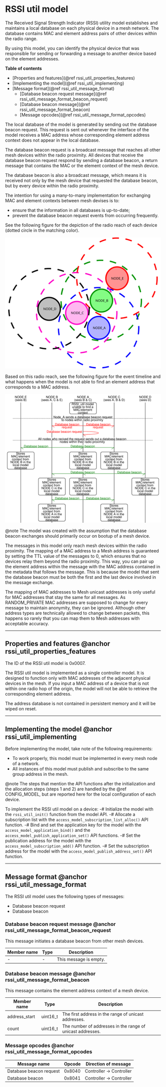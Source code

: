 # RSSI util model

The Received Signal Strength Indicator (RSSI) utility model establishes and maintains
a local database on each physical device in a mesh network. The database contains
MAC and element address pairs of other devices within the radio range. 

By using this model, you can identify the physical device that was responsible for sending
or forwarding a message to another device based on the element addresses.

**Table of contents**
- [Properties and features](@ref rssi_util_properties_features)
- [Implementing the model](@ref rssi_util_implementing)
- [Message format](@ref rssi_util_message_format)
    - [Database beacon request message](@ref rssi_util_message_format_beacon_request)
    - [Database beacon message](@ref rssi_util_message_format_beacon)
    - [Message opcodes](@ref rssi_util_message_format_opcodes)

The local database of the model is generated by sending out the database beacon request.
This request is sent out whenever the interface of the model receives a MAC address
whose corresponding element address context does not appear in the local database.

The database beacon request is a broadcast message that reaches all other mesh devices
within the radio proximity. All devices that receive the database beacon request respond
by sending a database beacon, a return message that contains the MAC or the element context
of the mesh device.

The database beacon is also a broadcast message, which means it is received not only
by the mesh device that requested the database beacon, but by every device
within the radio proximity.

The intention for using a many-to-many implementation for exchanging MAC and element contexts
between mesh devises is to:
- ensure that the information in all databases is up-to-date;
- prevent the database beacon request events from occurring frequently.

See the following figure for the depiction of the radio reach of each device
(dotted circle in the matching color).

![Figure 1: Overview of a mesh network consisting of five devices.](img/overview_rssi_util.svg)

Based on this radio reach, see the following figure for the event timeline and what happens
when the model is not able to find an element address that corresponds to a MAC address.

![Figure 2: Event timeline of the message transaction.](img/rssi_util_msc.svg)

@note The model was created with the assumption that the database beacon exchanges should primarily
occur on bootup of a mesh device.

The messages in this model only reach mesh devices within the radio proximity.
The mapping of a MAC address to a Mesh address is guaranteed by setting the TTL value
of the messages to 0, which ensures that no devices relay them beyond the radio proximity.
This way, you can pair up the element address within the message with the MAC address contained
in the metadata that follows the message. This is because the model that sent the database beacon
must be both the first and the last device involved in the message exchange.

The mapping of MAC addresses to Mesh unicast addresses is only useful for MAC addresses
that stay the same for all messages. As RANDOM_PRIVATE MAC addresses are supposed to change
for every message to maintain anonymity, they can be ignored. Although other address types
are technically allowed to change between packets, this happens so rarely that you can map them
to Mesh addresses with acceptable accuracy.

---

## Properties and features @anchor rssi_util_properties_features

The ID of the RSSI util model is 0x0007.

The RSSI util model is implemented as a single controller model.
It is designed to function only with MAC addresses of the adjacent physical devices in the mesh.
If you input a MAC address of a device that is not within one radio hop of the origin,
the model will not be able to retrieve the corresponding element address.

The address database is not contained in persistent memory and it will be wiped on reset.

---

## Implementing the model @anchor rssi_util_implementing

Before implementing the model, take note of the following requirements:
- To work properly, this model must be implemented in every mesh node of a network.
- All instances of this model must publish and subscribe to the same group address in the mesh.

@note
The steps that mention the API functions after the initialization and the allocation steps
(steps 1 and 2) are handled by the @ref CONFIG_MODEL, but are reported here for
the local configuration of each device.

To implement the RSSI util model on a device:
-# Initialize the model with the `rssi_util_init()` function from the model API.
-# Allocate a subscription list with the `access_model_subscription_list_alloc()` API function.
-# Bind and set the application key for the model with the `access_model_application_bind()`
and the `access_model_publish_application_set()` API functions.
-# Set the publication address for the model with the `access_model_subscription_add()` API function.
-# Set the subscription address for the model with
the `access_model_publish_address_set()` API function.


---

## Message format @anchor rssi_util_message_format

The RSSI util model uses the following types of messages:
- Database beacon request
- Database beacon

### Database beacon request message @anchor rssi_util_message_format_beacon_request

This message initiates a database beacon from other mesh devices.  

| Member name  | Type  | Description           |
| ------------ | ----- | --------------------- |
|      -       |   -   | This message is empty.|

### Database beacon message @anchor rssi_util_message_format_beacon

This message contains the element address context of a mesh device.

| Member name   |  Type    | Description                                                |
| ------------- | -------- | ---------------------------------------------------------- |
| address_start | uint16_t | The first address in the range of unicast addresses.       |
| count         | uint16_t | The number of addresses in the range of unicast addresses. |

### Message opcodes @anchor rssi_util_message_format_opcodes

| Message name            | Opcode  | Direction of message     |
| ----------------------- | ------- | ------------------------ |
| Database beacon request | 0x8040  | Controller -> Controller |
| Database beacon         | 0x8041  | Controller -> Controller |